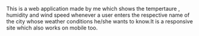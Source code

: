 This is a web application made by me which shows the tempertaure , humidity and wind speed whenever a user enters the respective name of the city whose weather conditions he/she wants to know.It is a responsive site which also works on mobile too.
